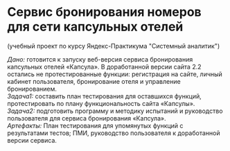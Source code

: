 # Сервис бронирования номеров для сети капсульных отелей  
(учебный проект по курсу Яндекс-Практикума "Системный аналитик")  

*Дано:* готовится к запуску веб-версия сервиса бронирования капсульных отелей «Капсула». В доработанной версии сайта 2.2 остались не протестированные функции: регистрация на сайте, личный кабинет пользователя, бронирование отеля и управление бронированием.  
*Задача1:* составить план тестирования для оставшихся функций, протестировать по плану функциональность сайта «Капсулы».  
*Задача2:* подготовить программу и методику испытаний и руководство пользователя для сервиса бронирования «Капсула».  
*Артефакты:* План тестирования для упомянутых функций с результатами тестов; ПМИ, руководство пользователя к доработанной версии сервиса.
